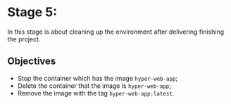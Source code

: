 # Stage 5:

In this stage is about cleaning up the environment after delivering finishing the project.

## Objectives

- Stop the container which has the image `hyper-web-app`;
- Delete the container that the image is `hyper-web-app`; 
- Remove the image with the tag `hyper-web-app:latest`.
